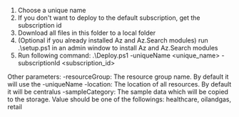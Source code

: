 1. Choose a unique name
2. If you don't want to deploy to the default subscription, get the subscription id
3. Download all files in this folder to a local folder
4. (Optional if you already installed Az and Az.Search modules) run .\setup.ps1 in an admin window to install Az and Az.Search modules
5. Run following command:
.\Deploy.ps1 -uniqueName <unique_name> -subscriptionId <subscription_id>

Other parameters:
-resourceGroup: The resource group name. By default it will use the -uniqueName
-location: The location of all resources. By default it will be centralus
-sampleCategory: The sample data which will be copied to the storage. Value should be one of the followings: healthcare, oilandgas, retail